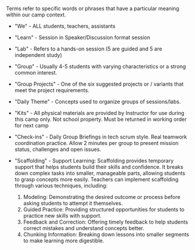 Terms refer to specific words or phrases that have a particular meaning within our camp context.

- "We" - ALL students, teachers, assistants
- "Learn" - Session in Speaker/Discussion format session
- "Lab" - Refers to a hands-on session (5 are guided and 5 are independent study)
- "Group" - Usually 4-5 students with varying characteristics or a strong common interest.
- "Group Projects" - One of the six suggested projects or / variants that meet the project requirements.
- "Daily Theme" - Concepts used to organize groups of sessions/labs.

- "Kits" - All physical materials are provided by Instructor for use during this camp only. Not school property. Must be returned in working order for next camp
- "Check-ins" - Daily Group Briefings in tech scrum style. Real teamwork coordination practice. Allow 2 minutes per group to present mission status, challenges and open issues.
  
- "Scaffolding" - Support Learning: Scaffolding provides temporary support that helps students build their skills and confidence. It breaks down complex tasks into smaller, manageable parts, allowing students to grasp concepts more easily. Teachers can implement scaffolding through various techniques, including:
  1. Modeling: Demonstrating the desired outcome or process before asking students to attempt it themselves. 
  2. Guided Practice: Providing structured opportunities for students to practice new skills with support. 
  3. Feedback and Correction: Offering timely feedback to help students correct mistakes and understand concepts better. 
  4. Chunking Information: Breaking down lessons into smaller segments to make learning more digestible.
 




